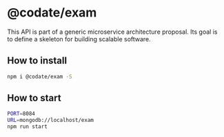 # @codate/exam

This API is part of a generic microservice architecture proposal. 
Its goal is to define a skeleton for building scalable software.

## How to install

```bash
npm i @codate/exam -S

```

## How to start

```bash
PORT=8084
URL=mongodb://localhost/exam
npm run start 

```